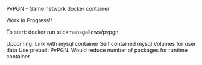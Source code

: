PvPGN - Game network docker container

Work in Progress!!

To start:
docker run stickmansgallows/pvpgn

Upcoming:
Link with mysql container
Self contained mysql
Volumes for user data
Use prebuilt PvPGN. Would reduce number of packages for runtime container.